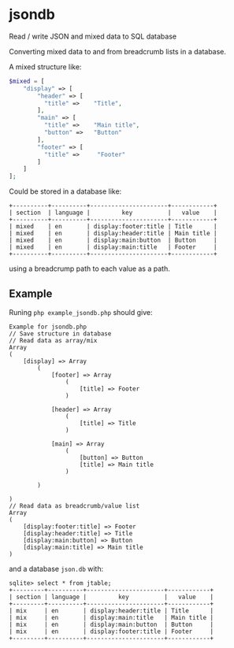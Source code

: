 # jsondb
Read / write JSON and mixed data to SQL database

Converting mixed data to and from breadcrumb lists in a database.

A mixed structure like:
```php
$mixed = [
    "display" => [
        "header" => [
          "title" =>    "Title",
        ],
        "main" => [
          "title" =>    "Main title",
          "button" =>   "Button"
        ],
        "footer" => [
          "title" =>     "Footer"
        ]
    ]
];
```
Could be stored in a database like:
```
+----------+----------+----------------------+------------+
| section  | language |         key          |   value    |
+----------+----------+----------------------+------------+
| mixed    | en       | display:footer:title | Title      |
| mixed    | en       | display:header:title | Main title |
| mixed    | en       | display:main:button  | Button     |
| mixed    | en       | display:main:title   | Footer     |
+----------+----------+----------------------+------------+
```
using a breadcrump path to each value as a path.

## Example

Runìng `php example_jsondb.php` should give:

```console
Example for jsondb.php
// Save structure in database
// Read data as array/mix
Array
(
    [display] => Array
        (
            [footer] => Array
                (
                    [title] => Footer
                )

            [header] => Array
                (
                    [title] => Title
                )

            [main] => Array
                (
                    [button] => Button
                    [title] => Main title
                )

        )

)
// Read data as breadcrumb/value list
Array
(
    [display:footer:title] => Footer
    [display:header:title] => Title
    [display:main:button] => Button
    [display:main:title] => Main title
)
```

and a database `json.db` with:

```
sqlite> select * from jtable;
+---------+----------+----------------------+------------+
| section | language |         key          |   value    |
+---------+----------+----------------------+------------+
| mix     | en       | display:header:title | Title      |
| mix     | en       | display:main:title   | Main title |
| mix     | en       | display:main:button  | Button     |
| mix     | en       | display:footer:title | Footer     |
+---------+----------+----------------------+------------+
```
